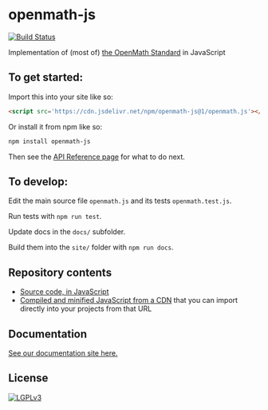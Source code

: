 
# openmath-js

[![Build Status](https://travis-ci.org/lurchmath/openmath-js.svg?branch=master)](https://travis-ci.org/lurchmath/openmath-js)

Implementation of (most of) [the OpenMath Standard](https://www.openmath.org/standard/om20-2004-06-30/) in JavaScript

## To get started:

Import this into your site like so:

```html
<script src='https://cdn.jsdelivr.net/npm/openmath-js@1/openmath.js'></script>
```

Or install it from npm like so:
```bash
npm install openmath-js
```

Then see the [API Reference
page](https://lurchmath.github.io/openmath-js/site/api-reference) for what to do
next.

## To develop:

Edit the main source file `openmath.js` and its tests `openmath.test.js`.

Run tests with `npm run test`.

Update docs in the `docs/` subfolder.

Build them into the `site/` folder with `npm run docs`.

## Repository contents

 * [Source code, in JavaScript](openmath.js)
 * [Compiled and minified JavaScript from a CDN](https://cdn.jsdelivr.net/npm/openmath-js@1/openmath.js) that you can import directly into your projects from that URL

## Documentation

[See our documentation site here.](https://lurchmath.github.io/openmath-js/)

## License

[![LGPLv3](https://www.gnu.org/graphics/lgplv3-147x51.png)](https://www.gnu.org/licenses/lgpl-3.0.en.html)
